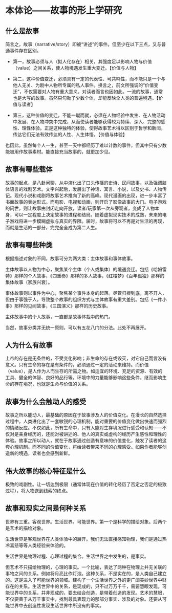 # 本体论——故事的形上学研究 #

## 什么是故事 ##

简言之，故事（narrative/story）即被“讲述”的事件。但至少在以下三点，又与普通事件存在区别。

* 第一，故事必须与人（拟人化存在）相关，其强度足以影响人物与价值（value）之间关系，使人物境遇发生重大变迁。【价值与人物】

* 第二，这种价值变迁，必须具有一定的代表性、可共鸣性，而不能只是一个与他人无关、为剧中人物所专属的私人事件。换言之，前文所强调的“价值变迁”，不仅需要对人物有重大意义，对读者而言也因如此。一流的故事，通常也是大写的故事。虽然只勾勒了少数个体，却能反映全人类的普遍境遇。【价值与读者】

* 第三，这种价值的变迁，不能一蹴而就，必须在人物经验中发生、在人物活动中发展、在人物冲突中完成，从而使读者能够获得较为持续、深入、完整的感性、理性体验。正是这种独特的体验，使得故事艺术得以区别于哲学和新闻，传达它们无法有效传达的人性、人生体悟。【价值与体验】

也因此，虽然每个人一生，甚至一天中都经历了难以计数的事件，但其中只有少数能被用作故事素材。能直接充当故事的，就更加少见。

## 故事有哪些载体 ##

故事的起点，是八卦闲聊，从中演化出了口头传播的史诗、民间故事，以及强调肢体语言的戏剧艺术。文字兴起后，发展出了神话、寓言、小说，以及史书、人物传记。现代小说和戏剧将故事艺术推向了新的高峰。现代漫画的出现，进一步丰富了书面故事的表达形式。而电影、电视和动画，则开启了影像故事的大门。电子游戏的问世，则让故事由封闭走向开放，读者/玩家第一次从旁观者，变成了人物本身，可以一定程度上决定故事的进程和结局。随着虚拟现实技术的成熟，未来的电子游戏将进一步模糊虚拟与真实的界限。届时，故事将可以不再是对生活的再现，而就是生活的一部分，完完全全成为第二人生。

## 故事有哪些种类 ##

根据描述对象的不同，故事可分为两大类：主体故事和事体故事。

主体故事以人物为中心，聚焦某个主体（个人或集体）的境遇变迁。包括《哈姆雷特》那样的个人故事，《四重奏》那样的多人故事，《红楼梦》《百年孤独》那样的集体故事（家族兴衰）。

事体故事则以事件为中心，聚焦某个事件本身的起落。尽管归根到底，离不开人，但由于事强于人，导致整个故事的组织方式与主体故事有重大差别。包括《一件小事》那样的见闻故事，《三国演义》那样的历史故事。

  主体故事中的个人故事，一直都是故事体裁中的热门。

当然，故事分类并无统一原则，可以有五花八门的分法。此处不再展开。

## 人为什么有故事 ##

上帝的存在是无条件的，不受变化影响；非生命的存在或毁灭，对它自己而言没有意义。只有生命的存在是有条件的，必须通过一定的活动来维持。而价值（value），是人作为人而生存的所需之物。如适宜的环境、充足的资源、有效的工具、健全的体智、良好的品行等。环境中的力量能够影响这些条件，继而影响生命的存在境况，也就是生命与价值的关系。

## 故事为什么会触动人的感受 ##

故事之所以能动人，最基础的原因在于故事涉及人的价值变化。在漫长的自然选择过程中，人类进化出了一套敏锐的心理机制，能对重要的价值变化做出快速而强烈的情绪反应。不仅如此，所有生命中，只有人能对生存境况进行感受和认知——不仅对是亲身经历的，还能对被讲述的、他人的真实或虚构的经历产生感性和理性的体验。故事之所以动人，就在于故事通过创造有意味的价值变化，触发了读者的这套心理机制。而不同的价值变化，将给读者带来不同的心理感受。如果作者能够创造新的境遇，读者也会感到新鲜。

## 伟大故事的核心特征是什么 ##

极致的戏剧性。让一切达到极限（通常体现在价值的转化经历了否定之否定的极致过程），将人物送到线索的终点。

## 故事和现实之间是何种关系 ##

世界有三重。客观世界。生活世界。可能世界。第一个是科学的描绘对象。后两个是艺术的描绘对象。

生活世界是客观世界在人类体验中的展开。我们无法直接感知物理，我们是通过热冷喜怒等等人类经验来体验的。

生活世界是物理过程、心理过程的集合。生活世界之中发生的，是事实。

但艺术不只描绘物理的，心理的事实。一个比喻，表达了两种在物理上并无关联的事物之间的关系。例如将月亮比作灯泡。这种关系，不是实在的，是人类自己建立的。这是进入了可能世界的领域。建构了一个生活世界之外的更广阔美妙世界中财存在的关系。生活世界中的关系，是现成的，只不过万万千千，需要慧眼发现。可能世界中的关系，并非现成的，要去结合创造，是带着创造的发现。艺术的慧眼，不仅要善于从万千事实中，找到最具表现力的那部分事实、涉及的对象。还要从可能世界中去创造性发现生活世界中所没有的事实。
